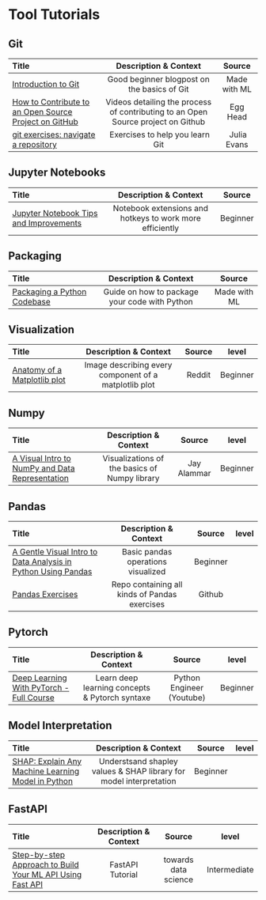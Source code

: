 # Tool Tutorials

## Git

Title | Description & Context | Source
:-- | :--: | :--:
[Introduction to Git](https://madewithml.com/courses/mlops/git/) | Good beginner blogpost on the basics of Git | Made with ML
[How to Contribute to an Open Source Project on GitHub](https://egghead.io/lessons/javascript-introduction-to-github) | Videos detailing the process of contributing to an Open Source project on Github | Egg Head
[git exercises: navigate a repository](https://jvns.ca/blog/2019/08/30/git-exercises--navigate-a-repository/) | Exercises to help you learn Git | Julia Evans

## Jupyter Notebooks

Title | Description & Context | Source
:-- | :--: | :--:
[Jupyter Notebook Tips and Improvements](https://nathaniel-speiser.github.io/Jupyter-Notebook-tips-and-improvements/) | Notebook extensions and hotkeys to work more efficiently | Beginner

## Packaging

Title | Description & Context | Source
:-- | :--: | :--:
[Packaging a Python Codebase](https://madewithml.com/courses/mlops/packaging/) | Guide on how to package your code with Python | Made with ML

## Visualization

Title | Description & Context | Source | level
:-- | :--: | :--: | :--:
[Anatomy of a Matplotlib plot](https://i.redd.it/y7wezafqhm391.png) | Image describing every component of a matplotlib plot  | Reddit | Beginner


## Numpy

Title | Description & Context | Source | level
:-- | :--: | :--: | :--:
[A Visual Intro to NumPy and Data Representation](https://jalammar.github.io/visual-numpy/) | Visualizations of the basics of Numpy library | Jay Alammar | Beginner


## Pandas

Title | Description & Context | Source | level
:-- | :--: | :--: | :--:
[A Gentle Visual Intro to Data Analysis in Python Using Pandas](https://jalammar.github.io/gentle-visual-intro-to-data-analysis-python-pandas/) | Basic pandas operations visualized | Beginner
[Pandas Exercises](https://github.com/guipsamora/pandas_exercises) | Repo containing all kinds of Pandas exercises | Github 


## Pytorch

Title | Description & Context | Source | level
:-- | :--: | :--: | :--:
[Deep Learning With PyTorch - Full Course](https://www.youtube.com/watch?v=c36lUUr864M) | Learn deep learning concepts & Pytorch syntaxe | Python Engineer (Youtube) | Beginner


## Model Interpretation

Title | Description & Context | Source | level
:-- | :--: | :--: | :--:
[SHAP: Explain Any Machine Learning Model in Python](https://towardsdatascience.com/shap-explain-any-machine-learning-model-in-python-24207127cad7) | Understsand shapley values & SHAP library for model interpretation | Beginner

## FastAPI

Title | Description & Context | Source | level
:-- | :--: | :--: | :--:
[Step-by-step Approach to Build Your ML API Using Fast API](https://towardsdatascience.com/step-by-step-approach-to-build-your-machine-learning-api-using-fast-api-21bd32f2bbdb) | FastAPI Tutorial | towards data science | Intermediate

